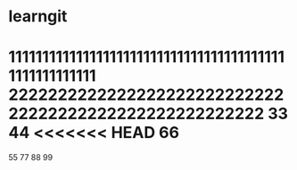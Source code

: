 # learngit
111111111111111111111111111111111111111111111111111111
222222222222222222222222222222222222222222222222222222
33
44
<<<<<<< HEAD
66
=======
55
77
88
99